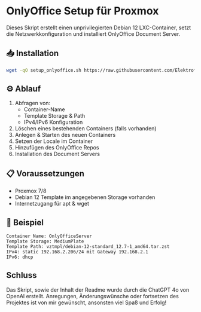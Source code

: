 # OnlyOffice Setup für Proxmox

Dieses Skript erstellt einen unprivilegierten Debian 12 LXC-Container, setzt die Netzwerkkonfiguration und installiert OnlyOffice Document Server.

## 📥 Installation

```bash
wget -qO setup_onlyoffice.sh https://raw.githubusercontent.com/Elektrofussel/onlyoffice-setup/main/setup_onlyoffice.sh && chmod +x setup_onlyoffice.sh && ./setup_onlyoffice.sh
```

## ⚙️ Ablauf

1. Abfragen von:
   - Container-Name
   - Template Storage & Path
   - IPv4/IPv6 Konfiguration
2. Löschen eines bestehenden Containers (falls vorhanden)
3. Anlegen & Starten des neuen Containers
4. Setzen der Locale im Container
5. Hinzufügen des OnlyOffice Repos
6. Installation des Document Servers

## 📋 Voraussetzungen

- Proxmox 7/8
- Debian 12 Template im angegebenen Storage vorhanden
- Internetzugang für apt & wget

## 📝 Beispiel

```
Container Name: OnlyOfficeServer
Template Storage: MediumPlate
Template Path: vztmpl/debian-12-standard_12.7-1_amd64.tar.zst
IPv4: static 192.168.2.206/24 mit Gateway 192.168.2.1
IPv6: dhcp
```

## Schluss

Das Skript, sowie der Inhalt der Readme wurde durch die ChatGPT 4o von OpenAI erstellt.
Anregungen, Änderungswünsche oder fortsetzen des Projektes ist von mir gewünscht, ansonsten viel Spaß und Erfolg!
